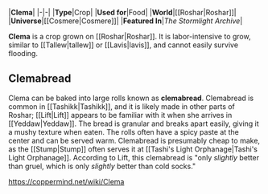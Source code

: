 |**Clema**|
|-|-|
|**Type**|Crop|
|**Used for**|Food|
|**World**|[[Roshar\|Roshar]]|
|**Universe**|[[Cosmere\|Cosmere]]|
|**Featured In**|*The Stormlight Archive*|

**Clema** is a crop grown on [[Roshar\|Roshar]]. It is labor-intensive to grow, similar to [[Tallew\|tallew]] or [[Lavis\|lavis]], and cannot easily survive flooding.

## Clemabread
Clema can be baked into large rolls known as **clemabread**. Clemabread is common in [[Tashikk\|Tashikk]], and it is likely made in other parts of Roshar; [[Lift\|Lift]] appears to be familiar with it when she arrives in [[Yeddaw\|Yeddaw]]. The bread is granular and breaks apart easily, giving it a mushy texture when eaten. The rolls often have a spicy paste at the center and can be served warm.
Clemabread is presumably cheap to make, as the [[Stump\|Stump]] often serves it at [[Tashi's Light Orphanage\|Tashi's Light Orphanage]]. According to Lift, this clemabread is "only *slightly* better than gruel, which is only *slightly* better than cold socks."



https://coppermind.net/wiki/Clema